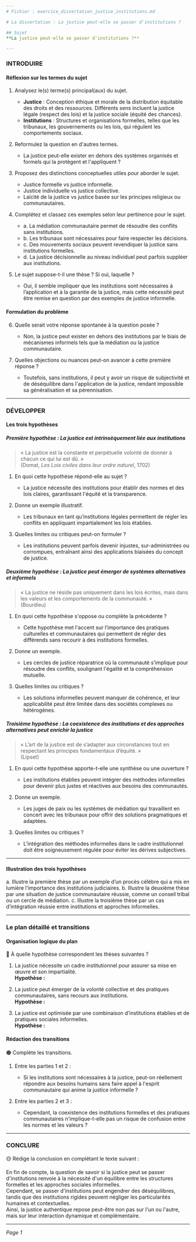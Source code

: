 ```yaml
---
# Fichier : exercice_dissertation_justice_institutions.md

# La dissertation : La justice peut-elle se passer d'institutions ?

## Sujet
**La justice peut-elle se passer d'institutions ?**

---
```


### INTRODUIRE

#### Réflexion sur les termes du sujet

1. Analysez le(s) terme(s) principal(aux) du sujet.
   - **Justice** : Conception éthique et morale de la distribution équitable des droits et des ressources. Différents sens incluent la justice légale (respect des lois) et la justice sociale (équité des chances).
   - **Institutions** : Structures et organisations formelles, telles que les tribunaux, les gouvernements ou les lois, qui régulent les comportements sociaux.
   
2. Reformulez la question en d'autres termes.
   - La justice peut-elle exister en dehors des systèmes organisés et formels qui la protègent et l'appliquent ?
   
3. Proposez des distinctions conceptuelles utiles pour aborder le sujet.
   - Justice formelle vs justice informelle.
   - Justice individuelle vs justice collective.
   - Laïcité de la justice vs justice basée sur les principes religieux ou communautaires.
   
4. Complétez et classez ces exemples selon leur pertinence pour le sujet.
   - a. La médiation communautaire permet de résoudre des conflits sans institutions.
   - b. Les tribunaux sont nécessaires pour faire respecter les décisions.
   - c. Des mouvements sociaux peuvent revendiquer la justice sans institutions formelles.
   - d. La justice décisionnelle au niveau individuel peut parfois suppléer aux institutions.

5. Le sujet suppose-t-il une thèse ? Si oui, laquelle ?
   - Oui, il semble impliquer que les institutions sont nécessaires à l’application et à la garantie de la justice, mais cette nécessité peut être remise en question par des exemples de justice informelle.

#### Formulation du problème

6. Quelle serait votre réponse spontanée à la question posée ?
   - Non, la justice peut exister en dehors des institutions par le biais de mécanismes informels tels que la médiation ou la justice communautaire.

7. Quelles objections ou nuances peut-on avancer à cette première réponse ?
   - Toutefois, sans institutions, il peut y avoir un risque de subjectivité et de déséquilibre dans l'application de la justice, rendant impossible sa généralisation et sa pérennisation.

---

### DÉVELOPPER

#### Les trois hypothèses

##### Première hypothèse : La justice est intrinsèquement liée aux institutions

> « La justice est la constante et perpétuelle volonté de donner à chacun ce qui lui est dû. »  
> (Domat, *Les Lois civiles dans leur ordre naturel*, 1702)

1. En quoi cette hypothèse répond-elle au sujet ?
   - La justice nécessite des institutions pour établir des normes et des lois claires, garantissant l'équité et la transparence.
   
2. Donne un exemple illustratif.
   - Les tribunaux en tant qu’institutions légales permettent de régler les conflits en appliquant impartialement les lois établies.
   
3. Quelles limites ou critiques peut-on formuler ?
   - Les institutions peuvent parfois devenir injustes, sur-administrées ou corrompues, entraînant ainsi des applications biaisées du concept de justice.

##### Deuxième hypothèse : La justice peut émerger de systèmes alternatives et informels

> « La justice ne réside pas uniquement dans les lois écrites, mais dans les valeurs et les comportements de la communauté. »  
> (Bourdieu)

1. En quoi cette hypothèse s'oppose ou complète la précédente ?
   - Cette hypothèse met l'accent sur l’importance des pratiques culturelles et communautaires qui permettent de régler des différends sans recourir à des institutions formelles.
   
2. Donne un exemple.
   - Les cercles de justice réparatrice où la communauté s’implique pour résoudre des conflits, soulignant l'égalité et la compréhension mutuelle.
   
3. Quelles limites ou critiques ?
   - Les solutions informelles peuvent manquer de cohérence, et leur applicabilité peut être limitée dans des sociétés complexes ou hétérogènes.

##### Troisième hypothèse : La coexistence des institutions et des approches alternatives peut enrichir la justice

> « L’art de la justice est de s’adapter aux circonstances tout en respectant les principes fondamentaux d’équité. »  
> (Lipset)

1. En quoi cette hypothèse apporte-t-elle une synthèse ou une ouverture ?
   - Les institutions établies peuvent intégrer des méthodes informelles pour devenir plus justes et réactives aux besoins des communautés.
   
2. Donne un exemple.
   - Les juges de paix ou les systèmes de médiation qui travaillent en concert avec les tribunaux pour offrir des solutions pragmatiques et adaptées.
   
3. Quelles limites ou critiques ?
   - L’intégration des méthodes informelles dans le cadre institutionnel doit être soigneusement régulée pour éviter les dérives subjectives.

---

#### Illustration des trois hypothèses

a. Illustre la première thèse par un exemple d’un procès célèbre qui a mis en lumière l’importance des institutions judiciaires.
b. Illustre la deuxième thèse par une situation de justice communautaire réussie, comme un conseil tribal ou un cercle de médiation.
c. Illustre la troisième thèse par un cas d’intégration réussie entre institutions et approches informelles.

---

### Le plan détaillé et transitions

#### Organisation logique du plan

🔴 À quelle hypothèse correspondent les thèses suivantes ?

1. La justice nécessite un cadre institutionnel pour assurer sa mise en œuvre et son impartialité.  
   **Hypothèse :**
   
2. La justice peut émerger de la volonté collective et des pratiques communautaires, sans recours aux institutions.  
   **Hypothèse :**
   
3. La justice est optimisée par une combinaison d’institutions établies et de pratiques sociales informelles.  
   **Hypothèse :**

#### Rédaction des transitions

🟠 Complète les transitions.

1. Entre les parties 1 et 2 :  
   - Si les institutions sont nécessaires à la justice, peut-on réellement répondre aux besoins humains sans faire appel à l'esprit communautaire qui anime la justice informelle ?
   
2. Entre les parties 2 et 3 :  
   - Cependant, la coexistence des institutions formelles et des pratiques communautaires n'implique-t-elle pas un risque de confusion entre les normes et les valeurs ?

---

### CONCLURE

🟡 Rédige la conclusion en complétant le texte suivant :

En fin de compte, la question de savoir si la justice peut se passer d'institutions renvoie à la nécessité d'un équilibre entre les structures formelles et les approches sociales informelles.  
Cependant, se passer d'institutions peut engendrer des déséquilibres, tandis que des institutions rigides peuvent négliger les particularités humaines et contextuelles.  
Ainsi, la justice authentique repose peut-être non pas sur l'un ou l'autre, mais sur leur interaction dynamique et complémentaire.

--- 

*Page 1*